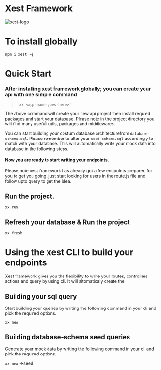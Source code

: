 # Xest Framework
![xest-logo](https://user-images.githubusercontent.com/1476886/147765281-e871657c-37a8-495d-b08b-c5dccf6334c3.png)


# To install globally 
`npm i xest -g`


# Quick Start
### After installing xest framework globally; you can create your api with one simple command

>     `xx <app-name-goes-here>`

The above command will create your new api project then install requied packages and start your database. 
Please note in the project directory you will find many usefull utils, packages and middlewares. 

You can start building your costum database architecturefrom `database-schema.sql`. Please remember to alter your `seed-schema.sql` accordingly to match with your database. This will automatically write your mock data into database in the following steps.

#### Now you are ready to start writing your endpoints.
Please note xest framework has already got a few endpoints prepared for you to get you going. just start looking for users in the route.js file and follow upto query to get the idea.


## Run the project. 
`xx run`

## Refresh your database & Run the project
`xx fresh`

# Using the xest CLI to build your endpoints
Xest framework gives you the flexibility to write your routes, controllers actions and query by using cli. 
It will aitomaticaly create the 

## Building your sql query 
Start building your queries by writing the following command in your cli and pick the required options. 

`xx new`

## Building database-schema seed queries 
Generate your mock data by writing the following command in your cli and pick the required options. 

`xx new` ->seed
